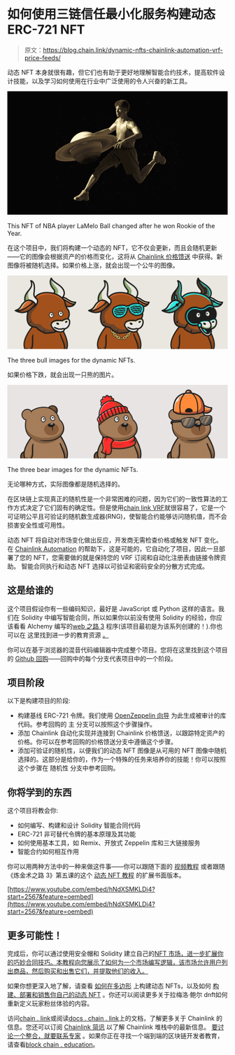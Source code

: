 # 如何使用三链信任最小化服务构建动态 ERC-721 NFT

> 原文：<https://blog.chain.link/dynamic-nfts-chainlink-automation-vrf-price-feeds/>

[](https://blog.chain.link/what-is-a-dynamic-nft/)动态 NFT 本身就很有趣，但它们也有助于更好地理解智能合约技术，提高软件设计技能，以及学习如何使用在行业中广泛使用的令人兴奋的新工具。

![LaMelo Ball dynamic NFT](img/890c51b077ece8e080ad752bc151a499.png)

<figcaption id="caption-attachment-4229" class="wp-caption-text">This NFT of NBA player LaMelo Ball changed after he won Rookie of the Year.</figcaption>



在这个项目中，我们将构建一个动态的 NFT，它不仅会更新，而且会随机更新——它的图像会根据资产的价格而变化，这将从 [Chainlink 价格馈送](https://docs.chain.link/docs/get-the-latest-price/) 中获得。新图像将被随机选择。如果价格上涨，就会出现一个公牛的图像。

![Bull Dynamic NFTs](img/bc543f5d71311ede2ba33193b803a825.png)

<figcaption id="caption-attachment-4230" class="wp-caption-text">The three bull images for the dynamic NFTs.</figcaption>



如果价格下跌，就会出现一只熊的图片。

![Bear Dynamic NFTs](img/b6dd33a7642303195dbe8427dadf0169.png)

<figcaption id="caption-attachment-4231" class="wp-caption-text">The three bear images for the dynamic NFTs.</figcaption>



无论哪种方式，实际图像都是随机选择的。

在区块链上实现真正的随机性是一个非常困难的问题，因为它们的一致性算法的工作方式决定了它们固有的确定性。但是使用[chain link VRF](https://docs.chain.link/docs/chainlink-vrf/)就很容易了，它是一个可证明公平且可验证的随机数生成器(RNG)，使智能合约能够访问随机值，而不会损害安全性或可用性。

动态 NFT 将自动对市场变化做出反应，开发商无需检查价格或触发 NFT 变化。在 [Chainlink Automation](https://chain.link/automation) 的帮助下，这是可能的，它自动化了项目，因此一旦部署了您的 NFT，您需要做的就是保持您的 VRF 订阅和自动化注册表由链接令牌资助。 智能合同执行和动态 NFT 选择以可验证和密码安全的分散方式完成。

## 这是给谁的

这个项目假设你有一些编码知识，最好是 JavaScript 或 Python 这样的语言。我们在 Solidity 中编写智能合同，所以如果你以前没有使用 Solidity 的经验，你应该看看 Alchemy 编写的[web 之路 3](https://docs.alchemy.com/alchemy/road-to-web3/welcome-to-the-road-to-web3) 程序(该项目最初是为该系列创建的！).你也可以在 这里找到进一步的教育资源 [。](https://blockchain.education)

你可以在基于浏览器的混音代码编辑器中完成整个项目。您将在这里找到这个项目的 [Github 回购](https://github.com/zeuslawyer/chainlink-dynamic-nft-alchemy)——回购中的每个分支代表项目中的一个阶段。

## 项目阶段

以下是构建项目的阶段:

*   构建基线 ERC-721 令牌。我们使用 [OpenZeppelin 向导](https://docs.openzeppelin.com/contracts/4.x/wizard) 为此生成被审计的库代码。参考回购的 主 分支可以按照这个步骤操作。
*   添加 Chainlink 自动化实现并连接到 Chainlink 价格馈送，以跟踪特定资产的价格。你可以在参考回购的价格馈送分支中遵循这个步骤。
*   添加可验证的随机性，以便我们的动态 NFT 图像是从可用的 NFT 图像中随机选择的。这部分是给你的，作为一个特殊的任务来培养你的技能！你可以按照这个步骤在 随机性 分支中参考回购。

## 你将学到的东西

这个项目将教会你:

*   如何编写、构建和设计 Solidity 智能合同代码
*   ERC-721 非可替代令牌的基本原理及其功能
*   如何使用基本工具，如 Remix、开放式 Zeppelin 库和三大链接服务
*   智能合约如何相互作用

你可以用两种方法中的一种来做这件事——你可以跟随下面的 [视频教程](https://www.youtube.com/watch?v=hNdXSMKLDi4&t=2567s) 或者跟随《炼金术之路 3》第五课的这个 [动态 NFT 教程](https://docs.alchemy.com/alchemy/road-to-web3/weekly-learning-challenges/5.-connect-apis-to-your-smart-contracts-using-chainlink) 的扩展书面版本。

[https://www.youtube.com/embed/hNdXSMKLDi4?start=2567&feature=oembed](https://www.youtube.com/embed/hNdXSMKLDi4?start=2567&feature=oembed)

## 更多可能性！

完成后，你可以通过使用安全帽和 Solidity 建立自己的[NFT 市场，进一步扩展你的巧妙合同技巧。本教程向您展示了如何为一个市场编写逻辑，该市场允许用户列出商品，然后购买和出售它们，并提取他们的收入。](https://blog.chain.link/how-to-build-an-nft-marketplace-with-hardhat-and-solidity/)

如果你想更深入地了解，请查看 [如何在多边形](https://blog.chain.link/how-to-build-dynamic-nfts-on-polygon/) 上构建动态 NFTs，以及如何 [构建、部署和销售你自己的动态 NFT](https://blog.chain.link/build-deploy-and-sell-your-own-dynamic-nft/) 。你还可以阅读更多关于拉梅洛·鲍尔 dnft如何重新定义玩家粉丝体验的内容。

访问[chain . link](https://chain.link)或阅读[docs . chain . link](https://docs.chain.link/)上的文档，了解更多关于 Chainlink 的信息。您还可以订阅 [Chainlink 简讯](https://chn.lk/newsletter) 以了解 Chainlink 堆栈中的最新信息。 [要讨论一个整合，就要联系专家](https://chainlinkcommunity.typeform.com/to/OYQO67EF?typeform-source=blog.chain.link) 。如果你正在寻找一个端到端的区块链开发者教育，请查看[block chain . education](https://blockchain.education)。